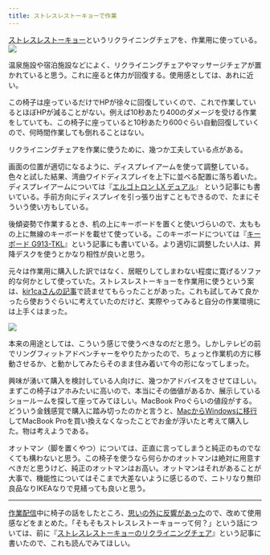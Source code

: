 ```yaml
---
title: ストレスレストーキョーで作業
---
```

[ストレスレストーキョー](https://www.amazon.co.jp/dp/B08B3NM7RW)というリクライニングチェアを、作業用に使っている。![](https://lh3.googleusercontent.com/docs/ADP-6oEgXpfp8mLQ_r_HsL8iaCZnftwN_3k9ywQ9qqkYnQWiBCJ_dIjKi32EjSk5ChH0Z843n5HuYZIpDcBXGd1EEZuxRovF3EfYrP8oiKGboMESgZtUdBWpBf2r4P7rT3eTqYghjdle5tJEJVRAubC0upLtjeZfUkHSrluvTd977YJd3oEFRsfxOZHGh93QhBzw87TTYNw1nj7qxifXsaevIeB-Z5NN5UTJTHVX9hfsSxifZRMd_JcluwNkHr07aHA2rRhoOmOfwraZUnhBONTGePFmgHMHeJmViuZnJXMO_M_e4vCS2gCHrBY1VcEUqQ_cQpJ2hOjRiYVxnY7f2ObO0_Wt9B3Via-GBS7pgDbXYuHGPxeCCd09X5G4H6ZlzfB7ufM-pCcQ_q-NOXDCTWC8qOW75ivrcwFL9wMF86vn-5-Z6TcYrNqLhPBv6-u65GhcmiFnXHSzFY5ckt8JDoylnJdul9RJ3iBUIMHAS8kGJHEbbkWyWdkBRRlO6Y1XNflvG0Ia9h6XUvTPH75adHZlZkZAwgSuluiw_6fEp4eqgXPpA0JfVs5oT-8FxZotRouNNFLiHEehjIDBq5lJpab19Ydc4p4WWwUU3WFi-Ju0HysO4KP6P2SbG0DqEZifs2f8d5RrQWASJVNuDviUJyrca3ijA7AIAmghFyHg2lb0wyn7O_o0cwJWAfS3c1LKtV3L14GL4UtFPLKyCVAHu2VALhL_u4WAaiyY6iAwEcEY5u0XNOJXd7tsx7i_gB3pfr0AfvottcHgGnrLo94jRzEucNiKyG_kiqXvd-e5auQFz8aDLgPRvodjBy3JI0SE3d7spY0dxrEFhb8HZCbcmsA52ugdO0NR65h2NwhBerhS6ePE-dNqoE6rPG0RJQoDQer14d7-fepwuMUmhyRnMIDCF7wWdz2Cm6lT6mUh3km2fuhBIcztlcHyIdK3-RngH6gRYSKwaGVjpRWC0H618lIVhTolP0ww3ivSxSNZ3kBWn4vEMVj2CE9_Nw13nFPWZcfXnrJ51V4JIId3mnTkGpeWO3iKNFKt35g8erFpE57ptGETxe_mhjLM0TYFi4U86VWr4j8l5SeZE-9hZkX-xS5RYQTiE-ESzOORpStolrYr4mPXyT2LmL8Zrb2mkGOT4sacfYH5jYnmo1jfJfQTcFuZQGGXrX5r-Plusl-axziFeGYfKQ_b680cUbnq2bPD4jEG3f1j_EPzwhJl36veDL40bqWuaIdqLY-TUMRxToSjnh8lnzEx)

温泉施設や宿泊施設などによく、リクライニングチェアやマッサージチェアが置かれていると思う。これに座ると体力が回復する。使用感としては、あれに近い。

この椅子は座っているだけでHPが徐々に回復していくので、これで作業しているとほぼHPが減ることがない。例えば10秒あたり400のダメージを受ける作業をしていても、この椅子に座っていると10秒あたり600ぐらい自動回復していくので、何時間作業しても倒れることはない。

リクライニングチェアを作業に使うために、幾つか工夫している点がある。

画面の位置が適切になるように、ディスプレイアームを使って調整している。色々と試した結果、湾曲ワイドディスプレイを上下に並べる配置に落ち着いた。ディスプレイアームについては『[エルゴトロン LX デュアル](https://r7kamura.com/articles/2021-02-27-ergotron-lx-dual)』 という記事にも書いている。手前方向にディスプレイを引っ張り出すこともできるので、たまにそういう使い方もしている。

後傾姿勢で作業するとき、机の上にキーボードを置くと使いづらいので、太ももの上に無線のキーボードを載せて使っている。このキーボードについては『[キーボード G913-TKL](https://r7kamura.com/articles/2020-10-21-keyboard-g913-tkl)』という記事にも書いている。より適切に調整したい人は、昇降デスクを使うとかなり相性が良いと思う。

元々は作業用に購入した訳ではなく、居眠りしてしまわない程度に寛げるソファ的な何かとして使っていた。ストレスレストーキョーを作業用に使うという案は、[kir1caさんの記事](https://gadget-shot.com/53119)で読ませてもらったことがあった。これも試してみて良かったら使おうぐらいに考えていたのだけど、実際やってみると自分の作業環境には上手くはまった。

![](https://lh3.googleusercontent.com/docs/ADP-6oGSdt-e3VqARVKdpCOlySY5Mu_E_XCHh9adWZkPG57NBagF8nMiuEvEkwcI8SKiu6dKhQZ3zrnP_sf29iOnyQuLGgtQQbCanOmtBKb0TdjU-aN-3VtT3av9iB6ybGlMb6fW3C9dAqX8tgHz2Ifs_mEgnLozh5NX4cIvI87mDwlP52OUPb8pPXmH8IgeYM3EHU3SPrzIXvRKybqZFgQa4PgCkYYbL-N3y81LlaXg4tY3sEbIzESbU-U0CFFo2mvtj82kxuHkGEBCO_zf-u7g7tm5Z1TA--XQYFr33192hfr6vF4tJrgxfommDlv_RWrQvXhFlvA-ff4qnYwuBiClVLI5CvkF1LSETgfTqvJCzlKyuVt37BcoJ6uyaVtK9UKBpR2A8aPZZkii8WI0XiR-2s-3hJQvEXN_sUu5vVOjI-is7fZ-p9-X6umr8ke-UP3t8mSwpGJPvRj54MzPv_vAsD5ZN4hjxQ_G_OCCcoXgMHYNHeYuwEYPl_D4TYurfbjgxMAjpftxF_5Ch_ehQOWkJYVL3AolYhS_6l4XpnTVaR9DWBeUVnLZ3n5Uc1b1S4UiD7RLT6cRmivR5LeD-AkHdnL27IIdd99lU95mcD9qsQGsTTFWK5PzboslISvifnowAm56eoOyQJWUNjAqwpB-zpnEu76a3omEVRBeZrfIAdVey1xpLn7dP757Shmd1SIoRXxlbH3HOxNMtprTDrmXgezNncBwRP9ljQY3v3N_6_2lPjBJBLJYORS8OLUHoIz3sXrx7toB1o9_BmpQyih9iS95IbGJ54Z8htEue4BhTR4fZaG6qDDOhb-lS9zRs1Ms-Mmuf04kycI_7jD-Qpjod0MdMg_N_jyxIg1wvHEES74ek8C9EAqORViuYTk4C8TvvcK3sPHxC7hajFdgaNnfocT9bzO22vDyGJ932bbQh9aLCfgMCTQUAQf19praqCM5nTZ5BKularlMtgMpy6qz-R5aLNFecqGFsmuGb2bYAN9E4-dPmnWGNIZ5FkIg7qoS2d_cj2xZx0otzikasKxZBxOn43ea7s2m2IvLb_N8VZ0r868MrPwDTVnwoCJOAEH1dsZ8DDqUPVvOO3OTe2nB81oLT1MPhKhWNiz5i-oHaDSG8bLWqSJ-xHB9Db9RoaSpchP7J9vAP3d_MAM-p9Huk9iueCpXSSdkkT4z4nPNtLRn3NioA_dlzd04vCbd8NGl4BhBXhNvGAnZmABXfrvk5-4P1OLxcDigKtwkTpfwaYx3oGv5)

本来の用途としては、こういう感じで使うべきなのだと思う。しかしテレビの前でリングフィットアドベンチャーをやりたかったので、ちょっと作業机の方に移動させるか、と動かしてみたらそのまま住み着いて今の形になってしまった。

興味が湧いて購入を検討している人向けに、幾つかアドバイスをさせてほしい。まずこの椅子はアホみたいに高いので、本当にその価値があるか、展示しているショールームを探して座ってみてほしい。MacBook Proぐらいの値段がする。どういう金銭感覚で購入に踏み切ったのかと言うと、[MacからWindowsに移行](https://r7kamura.com/articles/2020-10-04-windows-revolution)してMacBook Proを買い換えなくなったことでお金が浮いたと考えて購入した。物は考えようである。

オットマン（脚を置くやつ）については、正直に言ってしまうと純正のものでなくても構わないと思う。この椅子を使うなら何らかのオットマンは絶対に用意すべきだと思うけど、純正のオットマンはお高い。オットマンはそれがあることが大事で、機能性についてはそこまで大差ないように感じるので、ニトリなり無印良品なりIKEAなりで見繕っても良いと思う。

* * *

[作業配信](https://www.youtube.com/channel/UC5s-KpSDGzxWPWNv94PnJHw)中に椅子の話をしたところ、[思いの外に反響があった](https://scrapbox.io/miyaoka/%E6%97%A5%E5%A0%B12022-05-03)ので、改めて使用感などをまとめた。「そもそもストレスレストーキョーって何？」という話については、前に『[ストレスレストーキョーのリクライニングチェア](https://r7kamura.com/articles/2021-10-22-stressless-tokyo)』という記事に書いたので、これも読んでみてほしい。
